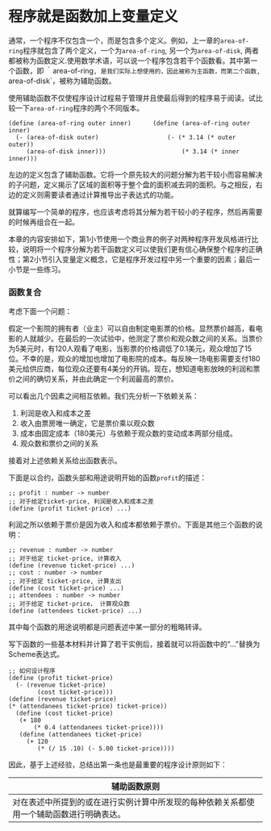 程序就是函数加上变量定义
=======================

通常，一个程序不仅包含一个，而是包含多个定义。例如，上一章的`area-of-ring`程序就包含了两个定义，一个为`area-of-ring`, 另一个为`area-of-disk`, 两者都被称为函数定义.使用数学术语，可以说一个程序包含若干个函数看。其中第一个函数，即 ｀area-of-ring`, 是我们实际上想使用的，因此被称为主函数，而第二个函数, `area-of-disk`，被称为辅助函数。

使用辅助函数不仅使程序设计过程易于管理并且使最后得到的程序易于阅读。试比较一下`area-of-ring`程序的两个不同版本。

```
(define (area-of-ring outer inner)      (define (area-of-ring outer inner)
  (- (area-of-disk outer)                   (- (* 3.14 (* outer outer))
     (area-of-disk inner)))                     (* 3.14 (* inner inner)))
```

左边的定义包含了辅助函数。它将一个原先较大的问题分解为若干较小而容易解决的子问题，定义揭示了区域的面积等于整个盘的面积减去洞的面积。与之相反，右边的定义则需要读者通过计算推导出子表达式的功能。

就算编写一个简单的程序，也应该考虑将其分解为若干较小的子程序，然后再需要的时候再组合在一起。

本章的内容安排如下，第1小节使用一个商业界的例子对两种程序开发风格进行比较，说明将一个程序分解为若干函数定义可以使我们更有信心确保整个程序的正确性；第2小节引入变量定义概念，它是程序开发过程中另一个重要的因素；最后一小节是一些练习。

### 函数复合

考虑下面一个问题：

假定一个影院的拥有者（业主）可以自由制定电影票的价格。显然票价越高，看电影的人就越少。在最后的一次试验中，他测定了票价和观众数之间的关系。当票价为5美元时，有120人观看了电影，当影票的价格调低了0.1美元，观众增加了15位。不幸的是，观众的增加也增加了电影院的成本。每反映一场电影需要支付180美元给供应商，每位观众还要有4美分的开销。现在，想知道电影放映的利润和票价之间的确切关系，并由此确定一个利润最高的票价。

可以看出几个因素之间相互依赖。我们先分析一下依赖关系：

1. 利润是收入和成本之差
2. 收入由票房唯一确定，它是票价乘以观众数
3. 成本由固定成本（180美元）与依赖于观众数的变动成本两部分组成。
4. 观众数和票价之间的关系

接着对上述依赖关系给出函数表示。

下面是以合约，函数头部和用途说明开始的函数`profit`的描述：

```
;; profit : number -> number
;; 对于给定ticket-price, 利润是收入和成本之差
(define (profit ticket-price) ...)
```

利润之所以依赖于票价是因为收入和成本都依赖于票价。下面是其他三个函数的说明：

```
;; revenue : number -> number
;; 对于给定 ticket-price, 计算收入
(define (revenue ticket-price) ...)
;; cost : number -> number
;; 对于给定 ticket-price, 计算支出
(define (cost ticket-price) ...)
;; attendees : number -> number
;; 对于给定 ticket-price， 计算观众数
(define (attendees ticket-price) ...)
```

其中每个函数的用途说明都是问题表述中某一部分的粗略转译。

写下函数的一些基本材料并计算了若干实例后，接着就可以将函数中的"..."替换为Scheme表达式。

```
;; 如何设计程序
(define (profit ticket-price)
  (- (revenue ticket-price)
        (cost ticket-price)))
(define (revenue ticket-price)
(* (attendanees ticket-price) ticket-price))
  (define (cost ticket-price)
   (+ 180
       (* 0.4 (attendanees ticket-price))))
   (define (attendanees ticket-price)
     (+ 120
        (* (/ 15 .10) (- 5.00 ticket-price))))
```

因此，基于上述经验，总结出第一条也是最重要的程序设计原则如下：

| 辅助函数原则                                                                             |
| ------------                                                                             |
| 对在表述中所提到的或在进行实例计算中所发现的每种依赖关系都使用一个辅助函数进行明确表达。 |



